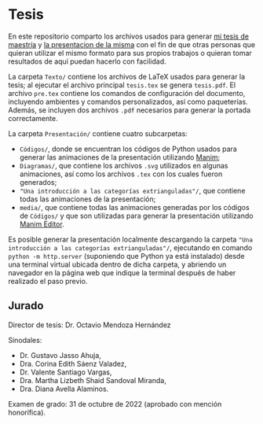 # Tesis

En este repositorio comparto los archivos usados para generar [mi tesis de maestría](http://132.248.9.195/ptd2022/septiembre/0831398/Index.html) y [la presentacion de la misma](http://dabnciencias.github.io/Examen_profesional) con el fin de que otras personas que quieran utilizar el mismo formato para sus propios trabajos o quieran tomar resultados de aquí puedan hacerlo con facilidad.

La carpeta `Texto/` contiene los archivos de LaTeX usados para generar la tesis; al ejecutar el archivo principal `tesis.tex` se genera `tesis.pdf`. El archivo `pre.tex` contiene los comandos de configuración del documento, incluyendo ambientes y comandos personalizados, así como paqueterías. Además, se incluyen dos archivos `.pdf` necesarios para generar la portada correctamente.

La carpeta `Presentación/` contiene cuatro subcarpetas:
* `Códigos/`, donde se encuentran los códigos de Python usados para generar las animaciones de la presentación utilizando [Manim](https://www.manim.community/);
* `Diagramas/`, que contiene los archivos `.svg` utilizados en algunas animaciones, así como los archivos `.tex` con los cuales fueron generados;
* `"Una introducción a las categorías extrianguladas"/`, que contiene todas las animaciones de la presentación;
* `media/`, que contiene todas las animaciones generadas por los códigos de `Códigos/` y que son utilizadas para generar la presentación utilizando [Manim Editor](https://docs.editor.manim.community/en/stable/).

Es posible generar la presentación localmente descargando la carpeta `"Una introducción a las categorías extrianguladas"/`, ejecutando en comando `python -m http.server` (suponiendo que Python ya está instalado) desde una terminal virtual ubicada dentro de dicha carpeta, y abriendo un navegador en la página web que indique la terminal después de haber realizado el paso previo.

## Jurado

Director de tesis: Dr. Octavio Mendoza Hernández

Sinodales:
* Dr. Gustavo Jasso Ahuja,
* Dra. Corina Edith Sáenz Valadez,
* Dr. Valente Santiago Vargas,
* Dra. Martha Lizbeth Shaid Sandoval Miranda,
* Dra. Diana Avella Alaminos.

Examen de grado: 31 de octubre de 2022 (aprobado con mención honorífica).
